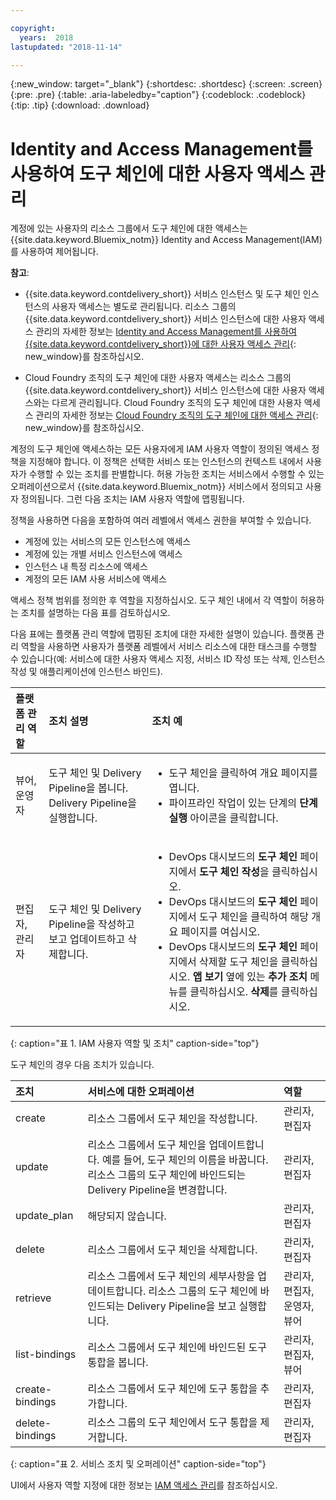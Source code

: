 ```yaml
---

copyright:
  years:  2018
lastupdated: "2018-11-14"

---
```


{:new_window: target="_blank"}
{:shortdesc: .shortdesc}
{:screen: .screen}
{:pre: .pre}
{:table: .aria-labeledby="caption"}
{:codeblock: .codeblock}
{:tip: .tip}
{:download: .download}


# Identity and Access Management를 사용하여 도구 체인에 대한 사용자 액세스 관리

계정에 있는 사용자의 리소스 그룹에서 도구 체인에 대한 액세스는 {{site.data.keyword.Bluemix_notm}} Identity and Access Management(IAM)를 사용하여 제어됩니다. 

**참고**: 

* {{site.data.keyword.contdelivery_short}} 서비스 인스턴스 및 도구 체인 인스턴스의 사용자 액세스는 별도로 관리됩니다. 리소스 그룹의 {{site.data.keyword.contdelivery_short}} 서비스 인스턴스에 대한 사용자 액세스 관리의 자세한 정보는 [Identity and Access Management를 사용하여 {{site.data.keyword.contdelivery_short}}에 대한 사용자 액세스 관리](/docs/services/ContinuousDelivery/cd_iam_security.html){: new_window}를 참조하십시오.

* Cloud Foundry 조직의 도구 체인에 대한 사용자 액세스는 리소스 그룹의 {{site.data.keyword.contdelivery_short}} 서비스 인스턴스에 대한 사용자 액세스와는 다르게 관리됩니다. Cloud Foundry 조직의 도구 체인에 대한 사용자 액세스 관리의 자세한 정보는 [Cloud Foundry 조직의 도구 체인에 대한 액세스 관리](/docs/services/ContinuousDelivery/toolchains_using.html#managing_access_orgs.html){: new_window}를 참조하십시오.

계정의 도구 체인에 액세스하는 모든 사용자에게 IAM 사용자 역할이 정의된 액세스 정책을 지정해야 합니다. 이 정책은 선택한 서비스 또는 인스턴스의 컨텍스트 내에서 사용자가 수행할 수 있는 조치를 판별합니다. 허용 가능한 조치는 서비스에서 수행할 수 있는 오퍼레이션으로서 {{site.data.keyword.Bluemix_notm}} 서비스에서 정의되고 사용자 정의됩니다. 그런 다음 조치는 IAM 사용자 역할에 맵핑됩니다.

정책을 사용하면 다음을 포함하여 여러 레벨에서 액세스 권한을 부여할 수 있습니다. 

* 계정에 있는 서비스의 모든 인스턴스에 액세스
* 계정에 있는 개별 서비스 인스턴스에 액세스
* 인스턴스 내 특정 리소스에 액세스
* 계정의 모든 IAM 사용 서비스에 액세스

액세스 정책 범위를 정의한 후 역할을 지정하십시오. 도구 체인 내에서 각 역할이 허용하는 조치를 설명하는 다음 표를 검토하십시오.

다음 표에는 플랫폼 관리 역할에 맵핑된 조치에 대한 자세한 설명이 있습니다. 플랫폼 관리 역할을 사용하면 사용자가 플랫폼 레벨에서 서비스 리소스에 대한 태스크를 수행할 수 있습니다(예: 서비스에 대한 사용자 액세스 지정, 서비스 ID 작성 또는 삭제, 인스턴스 작성 및 애플리케이션에 인스턴스 바인드).

| 플랫폼 관리 역할 | 조치 설명 | 조치 예|
|:-----------------|:-----------------|:-----------------|
| 뷰어, 운영자 | 도구 체인 및 Delivery Pipeline을 봅니다. Delivery Pipeline을 실행합니다. | <ul><li>도구 체인을 클릭하여 개요 페이지를 엽니다.</li><li>파이프라인 작업이 있는 단계의 **단계 실행** 아이콘을 클릭합니다.</li></ul> |
| 편집자, 관리자 | 도구 체인 및 Delivery Pipeline을 작성하고 보고 업데이트하고 삭제합니다. |<ul><li>DevOps 대시보드의 **도구 체인** 페이지에서 **도구 체인 작성**을 클릭하십시오.</li><li>DevOps 대시보드의 **도구 체인** 페이지에서 도구 체인을 클릭하여 해당 개요 페이지를 여십시오.</li><li>DevOps 대시보드의 **도구 체인** 페이지에서 삭제할 도구 체인을 클릭하십시오. **앱 보기** 옆에 있는 **추가 조치** 메뉴를 클릭하십시오. **삭제**를 클릭하십시오.</li></ul> |
{: caption="표 1. IAM 사용자 역할 및 조치" caption-side="top"}

 도구 체인의 경우 다음 조치가 있습니다.

| 조치 | 서비스에 대한 오퍼레이션 | 역할
|:-----------------|:-----------------|:--------------|
| create | 리소스 그룹에서 도구 체인을 작성합니다. | 관리자, 편집자 |
| update | 리소스 그룹에서 도구 체인을 업데이트합니다. 예를 들어, 도구 체인의 이름을 바꿉니다. 리소스 그룹의 도구 체인에 바인드되는 Delivery Pipeline을 변경합니다. | 관리자, 편집자 |
| update_plan | 해당되지 않습니다. | 관리자, 편집자 |
| delete | 리소스 그룹에서 도구 체인을 삭제합니다. | 관리자, 편집자 |
| retrieve | 리소스 그룹에서 도구 체인의 세부사항을 업데이트합니다. 리소스 그룹의 도구 체인에 바인드되는 Delivery Pipeline을 보고 실행합니다. | 관리자, 편집자, 운영자, 뷰어 |
| list-bindings | 리소스 그룹에서 도구 체인에 바인드된 도구 통합을 봅니다. | 관리자, 편집자, 뷰어 |
| create-bindings | 리소스 그룹에서 도구 체인에 도구 통합을 추가합니다. | 관리자, 편집자 |
| delete-bindings | 리소스 그룹의 도구 체인에서 도구 통합을 제거합니다. | 관리자, 편집자 |
{: caption="표 2. 서비스 조치 및 오퍼레이션" caption-side="top"}

UI에서 사용자 역할 지정에 대한 정보는 [IAM 액세스 관리](/docs/iam/mngiam.html#iammanidaccser)를 참조하십시오.

<!--This link is not live in production yet. Use https://console.bluemix.net/docs/iam/iamusermanage.html#iamusermanage until the link above is available in production.-->

